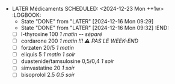 - LATER Médicaments
  SCHEDULED: <2024-12-23 Mon ++1w>
  :LOGBOOK:
  * State "DONE" from "LATER" [2024-12-16 Mon 09:29]
  * State "DONE" from "LATER" [2024-12-16 Mon 09:32]
  :END:
  + [ ] l-thyroxine 100 _1 matin -- séparé_
  + [ ] cordarone 200 _1 matin_ *!!! ⚠️ PAS LE WEEK-END*
  + [ ] forzaten 20/5 _1 matin_
  + [ ] eliquis 5 _1 matin 1 soir_
  + [ ] duastenide/tamsulosine 0,5/0,4 _1 soir_
  + [ ] simvastatine 20 _1 soir_
  + [ ] bisoprolol 2.5 _0.5 soir_